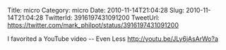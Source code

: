 Title: micro
Category: micro
Date: 2010-11-14T21:04:28
Slug: 2010-11-14T21:04:28
TwitterId: 3916197431091200
TweetUrl: https://twitter.com/mark_philpot/status/3916197431091200

I favorited a YouTube video -- Even Less http://youtu.be/JLy6jAsArWo?a